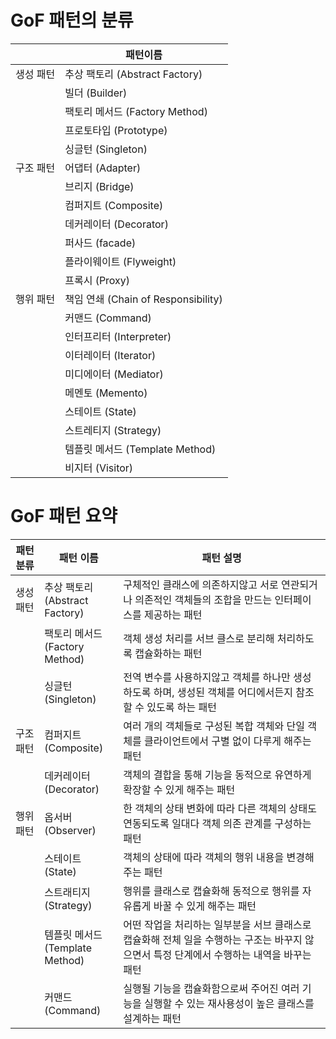 # GoF 패턴의 분류
| |패턴이름|
|---|---|
|생성 패턴|추상 팩토리 (Abstract Factory)|
| |빌더 (Builder)|
| |팩토리 메서드 (Factory Method)|
| |프로토타입 (Prototype)|
| |싱글턴 (Singleton)|
|구조 패턴|어댑터 (Adapter)|
| |브리지 (Bridge)|
| |컴퍼지트 (Composite)|
| |데커레이터 (Decorator)|
| |퍼사드 (facade)|
| |플라이웨이트 (Flyweight)|
| |프록시 (Proxy)|
|행위 패턴|책임 연쇄 (Chain of Responsibility)|
| |커맨드 (Command)|
| |인터프리터 (Interpreter)|
| |이터레이터 (Iterator)|
| |미디에이터 (Mediator)|
| |메멘토 (Memento)|
| |스테이트 (State)|
| |스트레티지 (Strategy)|
| |템플릿 메서드 (Template Method)|
| |비지터 (Visitor)|


# GoF 패턴 요약

|패턴 분류|패턴 이름|패턴 설명|
|---|---|---|
|생성 패턴|추상 팩토리<br>(Abstract Factory)|구체적인 클래스에 의존하지않고 서로 연관되거나 의존적인 객체들의 조합을 만드는 인터페이스를 제공하는 패턴|
| |팩토리 메서드<br>(Factory Method)|객체 생성 처리를 서브 클스로 분리해 처리하도록 캡슐화하는 패턴|
| |싱글턴<br>(Singleton)|전역 변수를 사용하지않고 객체를 하나만 생성하도록 하며, 생성된 객체를 어디에서든지 참조할 수 있도록 하는 패턴|
|구조 패턴|컴퍼지트<br>(Composite)|여러 개의 객체들로 구성된 복합 객체와 단일 객체를 클라이언트에서 구별 없이 다루게 해주는 패턴|
| |데커레이터<br>(Decorator)|객체의 결합을 통해 기능을 동적으로 유연하게 확장할 수 있게 해주는 패턴|
|행위 패턴|옵서버<br>(Observer)|한 객체의 상태 변화에 따라 다른 객체의 상태도 연동되도록 일대다 객체 의존 관계를 구성하는 패턴|
| |스테이트<br>(State)|객체의 상태에 따라 객체의 행위 내용을 변경해주는 패턴|
| |스트래티지<br>(Strategy)|행위를 클래스로 캡슐화해 동적으로 행위를 자유롭게 바꿀 수 있게 해주는 패턴|
| |템플릿 메서드<br>(Template Method)|어떤 작업을 처리하는 일부분을 서브 클래스로 캡슐화해 전체 일을 수행하는 구조는 바꾸지 않으면서 특정 단계에서 수행하는 내역을 바꾸는 패턴|
| |커맨드<br>(Command)|실행될 기능을 캡슐화함으로써 주어진 여러 기능을 실행할 수 있는 재사용성이 높은 클래스를 설계하는 패턴|